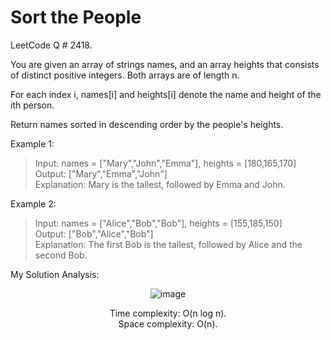 # Sort the People

LeetCode Q # 2418.

You are given an array of strings names, and an array heights that consists of distinct positive integers. Both arrays are of length n.

For each index i, names[i] and heights[i] denote the name and height of the ith person.

Return names sorted in descending order by the people's heights.

Example 1:

> Input: names = ["Mary","John","Emma"], heights = [180,165,170]</br>
> Output: ["Mary","Emma","John"]</br>
> Explanation: Mary is the tallest, followed by Emma and John.

Example 2:

> Input: names = ["Alice","Bob","Bob"], heights = [155,185,150]</br>
> Output: ["Bob","Alice","Bob"]</br>
> Explanation: The first Bob is the tallest, followed by Alice and the second Bob.

My Solution Analysis:

<div align = "center">

  ![image](https://github.com/user-attachments/assets/cb43b3e0-5784-4a2b-a63d-a101a55cce7f)

  Time complexity: O(n log n).</br>Space complexity: O(n).
</div>
